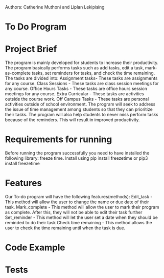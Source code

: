 Authors: Catherine Muthoni and Liplan Lekipising 

# To Do Program

# Project Brief
The program is mainly developed for students to increase their productivity. The program basically performs tasks such as add tasks, edit a task, mark-as-complete tasks, set reminders for tasks, and check the time remaining.
The tasks are divided into:
Assignment tasks- These tasks are assignments for any course.
Class Sessions - These tasks are class session meetings for any course.
Office Hours Tasks - These tasks are office hours session meetings for any course.
Extra Curricular - These tasks are activities outside the course work.
Off Campus Tasks - These tasks are personal activities outside of school environment. 
The program will seek to address the issue of time management among students so that they can prioritize their tasks. The program will also help students to never miss perform tasks because of the reminders. This will result in improved productivity. 

# Requirements for running
Before running the program successfully you need to have installed the following library:
freeze time. Install using
    pip install freezetime or pip3 install freezetime

# Features
Our To-do program will have the following features(methods):
Edit_task - This method will allow the user to change the name or due date of their task.
Mark_complete - This method will allow the user to mark their program as complete. After this, they will not be able to edit their task further
Set_reminder - This method will let the user set a date when they should be reminded to do their task
Check time remaining - This method allows the user to check the time remaining until when the task is due.

# Code Example


# Tests



